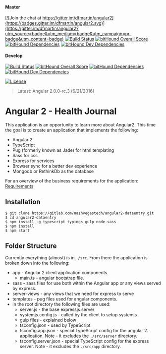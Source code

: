 #### Master 

[![Join the chat at https://gitter.im/dfmartin/angular2](https://badges.gitter.im/dfmartin/angular2.svg)](https://gitter.im/dfmartin/angular2?utm_source=badge&utm_medium=badge&utm_campaign=pr-badge&utm_content=badge)
[![Build Status](https://travis-ci.org/dfmartin/angular2.svg?branch=master)](https://travis-ci.org/dfmartin/angular2) 
[![bitHound Overall Score](https://www.bithound.io/github/dfmartin/angular2/badges/score.svg)](https://www.bithound.io/github/dfmartin/angular2)
[![bitHound Dependencies](https://www.bithound.io/github/dfmartin/angular2/badges/dependencies.svg)](https://www.bithound.io/github/dfmartin/angular2/master/dependencies/npm)
[![bitHound Dev Dependencies](https://www.bithound.io/github/dfmartin/angular2/badges/devDependencies.svg)](https://www.bithound.io/github/dfmartin/angular2/master/dependencies/npm)

#### Develop
[![Build Status](https://travis-ci.org/dfmartin/angular2.svg?branch=develop)](https://travis-ci.org/dfmartin/angular2) 
[![bitHound Overall Score](https://www.bithound.io/github/dfmartin/angular2/badges/score.svg)](https://www.bithound.io/github/dfmartin/angular2)
[![bitHound Dependencies](https://www.bithound.io/github/dfmartin/angular2/badges/dependencies.svg)](https://www.bithound.io/github/dfmartin/angular2/develop/dependencies/npm)
[![bitHound Dev Dependencies](https://www.bithound.io/github/dfmartin/angular2/badges/devDependencies.svg)](https://www.bithound.io/github/dfmartin/develop/master/dependencies/npm)

[![License](http://img.shields.io/badge/license-MIT-blue.svg)](https://raw.githubusercontent.com/iron/iron/master/LICENSE)

> Latest: Angular 2.0.0-rc.3  (6/21/2016)

# Angular 2 - Health Journal

This application is an opportunity to learn more about Angular2.  This time the goal is to create an application that implements the following:
- Angular 2
- TypeScript
- Pug (formerly known as Jade) for html templating
- Sass for css
- Express for services
- Browser sync for a better dev experience
- Mongodb or RethinkDb as the database

For an overview of the business requirements for the application: [Requirements](https://github.com/dfmartin/angular2/blob/master/docs/requirements.md)


## Installation
```
$ git clone https://gitlab.com/nashvegastech/angular2-dataentry.git
$ cd angular2-dataentry
$ npm install -g typescript typings gulp node-sass
$ npm install
$ npm start 
```
## Folder Structure
Currently everything (almost) is in ```./src```.  From there the application is broken down into the following:
* app - Angular 2 client application components.
    * main.ts - angular bootstrap file.
* sass - sass files for use both within the Angular app or any views served by express.
* server-views - any views that we need for express to serve
* templates - pug files used for angular components.
* in the root directory the following files are used:
    * server.js - the base expressjs server
    * systemjs.config.js - called by the client to setup systemjs
    * gulp files - explained below
    * tsconfig.json - used by TypeScript
    * tsconfig.app.json - special TypeScript config for the angular 2. application. Note - it excludes the ```./src/server``` directory.
    * tsconfig.server.json - special TypeScript config for the express server.  Note - it excludes the ```./src/app``` directory.
